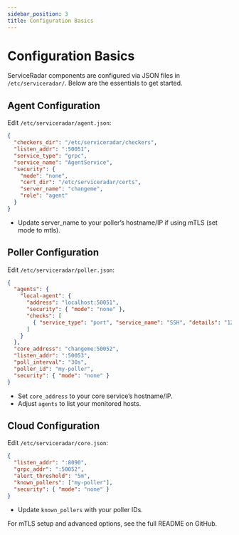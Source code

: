 ```yaml
---
sidebar_position: 3
title: Configuration Basics
---
```


# Configuration Basics

ServiceRadar components are configured via JSON files in `/etc/serviceradar/`. Below are the essentials to get started.

## Agent Configuration
Edit `/etc/serviceradar/agent.json`:

```json
{
  "checkers_dir": "/etc/serviceradar/checkers",
  "listen_addr": ":50051",
  "service_type": "grpc",
  "service_name": "AgentService",
  "security": {
    "mode": "none",
    "cert_dir": "/etc/serviceradar/certs",
    "server_name": "changeme",
    "role": "agent"
  }
}
```

* Update server_name to your poller’s hostname/IP if using mTLS (set mode to mtls).

## Poller Configuration

Edit `/etc/serviceradar/poller.json`:

```json
{
  "agents": {
    "local-agent": {
      "address": "localhost:50051",
      "security": { "mode": "none" },
      "checks": [
        { "service_type": "port", "service_name": "SSH", "details": "127.0.0.1:22" }
      ]
    }
  },
  "core_address": "changeme:50052",
  "listen_addr": ":50053",
  "poll_interval": "30s",
  "poller_id": "my-poller",
  "security": { "mode": "none" }
}
```

* Set `core_address` to your core service’s hostname/IP.
* Adjust `agents` to list your monitored hosts.

## Cloud Configuration

Edit `/etc/serviceradar/core.json`:

```json
{
  "listen_addr": ":8090",
  "grpc_addr": ":50052",
  "alert_threshold": "5m",
  "known_pollers": ["my-poller"],
  "security": { "mode": "none" }
}
```

* Update `known_pollers` with your poller IDs.

For mTLS setup and advanced options, see the full README on GitHub.

